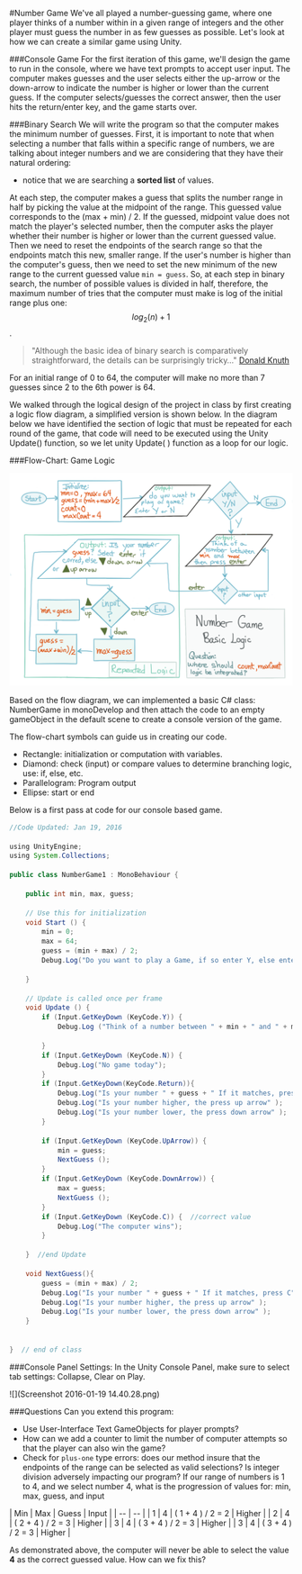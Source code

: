 #Number Game
We've all played a number-guessing game, where one player thinks of a number within in a given range of integers and the other player must guess the number in as few guesses as possible.  Let's look at how we can create a similar game using Unity.

###Console Game
For the first iteration of this game, we'll design the game to run in the console, where we have text prompts to accept user input. The computer makes guesses and the user selects either the up-arrow or the down-arrow to indicate the number is higher or lower than the current guess.  If the computer selects/guesses the correct answer, then the user hits the return/enter key, and the game starts over.  

###Binary Search
We will write the program so that the computer makes the minimum number of guesses.  First, it is important to note that when selecting a number that falls within a specific range of numbers, we are talking about integer numbers and we are considering that they have their natural ordering:

* notice that we are searching a **sorted list** of values. 
 
At each step, the computer makes a guess that splits the number range in half by picking the value at the midpoint of the range. This guessed value corresponds to the  (max + min) / 2.  If the guessed, midpoint value does not match the player's selected number, then the computer asks the player whether their number is higher or lower than the current guessed value. Then we need to reset the endpoints of the search range so that the endpoints match this new, smaller range. If the user's number is higher than the computer's guess, then we need to set the new minimum of the new range to the current guessed value `min = guess`.  So, at each step in binary search, the number of possible values is divided in half, therefore, the maximum number of tries that the computer must make is   log  of the initial range plus one: $$log_2(n)+1$$.  

    
> "Although the basic idea of binary search is comparatively straightforward, the details can be surprisingly tricky…" 
    [Donald Knuth](https://en.wikipedia.org/wiki/Binary_search_algorithm#Number_guessing_game)


For an initial range of 0 to 64, the computer will make no more than 7 guesses since 2 to the 6th power is 64. 

We walked through the logical design of the project in class by first creating a logic flow diagram, a simplified version is shown below.  In the diagram below we have identified the section of logic that must be repeated for each round of the game, that code will need to be executed using the Unity Update() function, so we let unity Update( ) function as a loop for our logic.

###Flow-Chart: Game Logic

![](flowChart.png)

Based on the flow diagram, we  can implemented a basic C# class: NumberGame in monoDevelop and then attach the code to an empty gameObject in the default scene to create a console version of the game.  

The flow-chart symbols can guide us in creating our code.  
* Rectangle: initialization or computation with variables.
* Diamond: check (input) or compare values to determine branching logic, use: if, else, etc.
* Parallelogram:  Program output
* Ellipse: start or end

Below is a first pass at code for our console based game.

```java
//Code Updated: Jan 19, 2016

using UnityEngine;
using System.Collections;

public class NumberGame1 : MonoBehaviour {

	public int min, max, guess;

	// Use this for initialization
	void Start () {
		min = 0;
		max = 64;
		guess = (min + max) / 2;
		Debug.Log("Do you want to play a Game, if so enter Y, else enter N");
	
	}
	
	// Update is called once per frame
	void Update () {
		if (Input.GetKeyDown (KeyCode.Y)) {
			Debug.Log ("Think of a number between " + min + " and " + max + " press Enter when ready");

		} 
		if (Input.GetKeyDown (KeyCode.N)) {
			Debug.Log("No game today");
		}
		if (Input.GetKeyDown(KeyCode.Return)){
			Debug.Log("Is your number " + guess + " If it matches, press C");
			Debug.Log("Is your number higher, the press up arrow" );
			Debug.Log("Is your number lower, the press down arrow" );
		}

		if (Input.GetKeyDown (KeyCode.UpArrow)) {
			min = guess;
			NextGuess ();
		}
		if (Input.GetKeyDown (KeyCode.DownArrow)) {
			max = guess;
			NextGuess ();
		}
		if (Input.GetKeyDown (KeyCode.C)) {  //correct value
			Debug.Log("The computer wins");
		}

	}  //end Update

	void NextGuess(){
		guess = (min + max) / 2;
		Debug.Log("Is your number " + guess + " If it matches, press C");
		Debug.Log("Is your number higher, the press up arrow" );
		Debug.Log("Is your number lower, the press down arrow" );
	}


}  // end of class

```
###Console Panel Settings:
In the Unity Console Panel, make sure to select tab settings: Collapse, Clear on Play.

![](Screenshot 2016-01-19 14.40.28.png)

###Questions
Can you extend this program:
- Use User-Interface Text GameObjects for player prompts?
- How can we add a counter to limit the number of computer attempts so that the player can also win the game?
- Check for `plus-one` type errors: does our method insure that the endpoints of the range can be selected as valid selections?  Is integer division adversely impacting our program?  If our range of numbers is 1 to 4, and we select number 4, what is the progression of values for: min, max, guess, and input
    
| Min | Max | Guess | Input |
| -- | -- |
| 1 | 4 | ( 1 + 4 ) / 2 = 2 | Higher |
| 2 | 4 | ( 2 + 4 ) / 2 = 3 | Higher |
| 3 | 4 | ( 3 + 4 ) / 2 = 3 | Higher |
| 3 | 4 | ( 3 + 4 ) / 2 = 3 | Higher |

As demonstrated above, the computer will never be able to select the value **4** as the correct guessed value.  How can we fix this?

